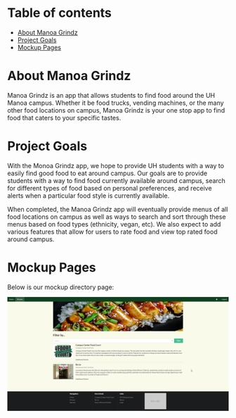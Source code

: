 # Table of contents

* [About Manoa Grindz](#about-manoa-grindz)
* [Project Goals](#project-goals)
* [Mockup Pages](#mockup-pages)

# About Manoa Grindz

Manoa Grindz is an app that allows students to find food around the UH Manoa campus. Whether it be food trucks, vending machines, or the many other food locations on campus, Manoa Grindz is your one stop app to find food that caters to your specific tastes. 


# Project Goals

With the Monoa Grindz app, we hope to provide UH students with a way to easily find good food to eat around campus. Our goals are to provide students with a way to find food currently available around campus, search for different types of food based on personal preferences, and receive alerts when a particular food style is currently available. 

When completed, the Manoa Grindz app will eventually provide menus of all food locations on campus as well as ways to search and sort through these menus based on food types (ethnicity, vegan, etc). We also expect to add various features that allow for users to rate food and view top rated food around campus. 


# Mockup Pages

Below is our mockup directory page: 

![](images/mockupPage.png)
